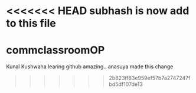 <<<<<<< HEAD
subhash is now add to this file
=======
# commclassroomOP

Kunal Kushwaha learing github amazing..
anasuya made this change
>>>>>>> 2b823ff83e959ef57b7a2747247fbd5df107de13
